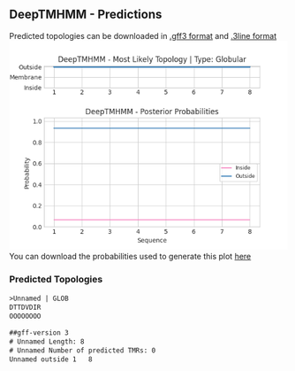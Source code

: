 ## DeepTMHMM - Predictions
Predicted topologies can be downloaded in [.gff3 format](TMRs.gff3) and [.3line format](predicted_topologies.3line)
![picture](plot.png)
You can download the probabilities used to generate this plot [here](Unnamed_probs.csv)
### Predicted Topologies
```
>Unnamed | GLOB
DTTDVDIR
OOOOOOOO

```


```
##gff-version 3
# Unnamed Length: 8
# Unnamed Number of predicted TMRs: 0
Unnamed	outside	1	8				

```
